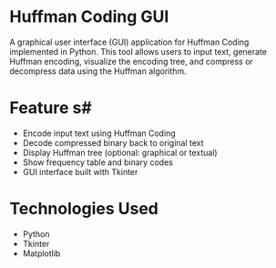 # Huffman Coding GUI #
A graphical user interface (GUI) application for Huffman Coding implemented in Python. 
This tool allows users to input text, generate Huffman encoding, visualize the encoding tree, and compress or decompress data using the Huffman algorithm.

# Feature s#
- Encode input text using Huffman Coding
- Decode compressed binary back to original text
- Display Huffman tree (optional: graphical or textual)
- Show frequency table and binary codes
- GUI interface built with Tkinter

# Technologies Used #
- Python
- Tkinter
- Matplotlib

